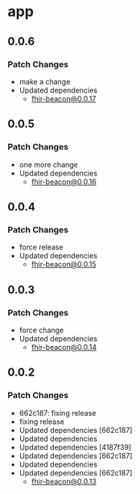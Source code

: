 # app

## 0.0.6

### Patch Changes

- make a change
- Updated dependencies
    - fhir-beacon@0.0.17

## 0.0.5

### Patch Changes

- one more change
- Updated dependencies
    - fhir-beacon@0.0.16

## 0.0.4

### Patch Changes

- force release
- Updated dependencies
    - fhir-beacon@0.0.15

## 0.0.3

### Patch Changes

- force change
- Updated dependencies
    - fhir-beacon@0.0.14

## 0.0.2

### Patch Changes

- 662c187: fixing release
- fixing release
- Updated dependencies [662c187]
- Updated dependencies
- Updated dependencies [4187f39]
- Updated dependencies [662c187]
- Updated dependencies
- Updated dependencies [662c187]
    - fhir-beacon@0.0.13
